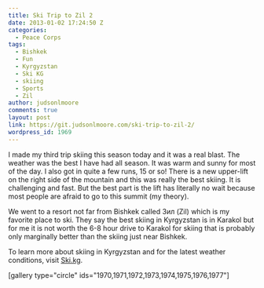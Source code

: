 ```yaml
---
title: Ski Trip to Zil 2
date: 2013-01-02 17:24:50 Z
categories:
  - Peace Corps
tags:
  - Bishkek
  - Fun
  - Kyrgyzstan
  - Ski KG
  - skiing
  - Sports
  - Zil
author: judsonlmoore
comments: true
layout: post
link: https://git.judsonlmoore.com/ski-trip-to-zil-2/
wordpress_id: 1969
---
```


I made my third trip skiing this season today and it was a real blast. The weather was the best I have had all season. It was warm and sunny for most of the day. I also got in quite a few runs, 15 or so! There is a new upper-lift on the right side of the mountain and this was really the best skiing. It is challenging and fast. But the best part is the lift has literally no wait because most people are afraid to go to this summit (my theory).

We went to a resort not far from Bishkek called Зил (Zil) which is my favorite place to ski. They say the best skiing in Kyrgyzstan is in Karakol but for me it is not worth the 6-8 hour drive to Karakol for skiing that is probably only marginally better than the skiing just near Bishkek.

To learn more about skiing in Kyrgyzstan and for the latest weather conditions, visit [Ski.kg](http://ski.kg/).

[gallery type="circle" ids="1970,1971,1972,1973,1974,1975,1976,1977"]

